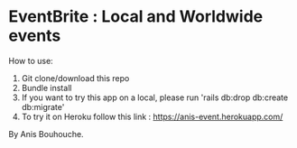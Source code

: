 # EventBrite : Local and Worldwide events

How to use:

 1. Git clone/download this repo
 2. Bundle install
 3. If you want to try this app on a local, please run 'rails db:drop db:create db:migrate'
 4. To try it on Heroku follow this link : https://anis-event.herokuapp.com/
 
 By Anis Bouhouche.
